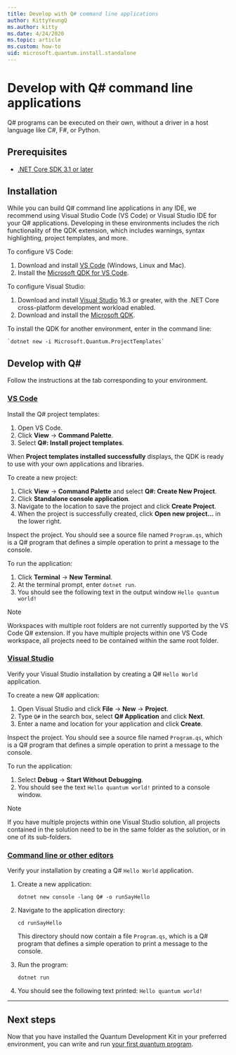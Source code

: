 ```yaml
---
title: Develop with Q# command line applications
author: KittyYeungQ
ms.author: kitty
ms.date: 4/24/2020
ms.topic: article
ms.custom: how-to
uid: microsoft.quantum.install.standalone
---
```


# Develop with Q# command line applications

Q# programs can be executed on their own, without a driver in a host language like C#, F#, or Python.

## Prerequisites

- [.NET Core SDK 3.1 or later](https://www.microsoft.com/net/download)

## Installation

While you can build Q# command line applications in any IDE, we recommend using Visual Studio Code (VS Code) or Visual Studio IDE for your Q# applications. Developing in these environments includes the rich functionality of the QDK extension, which includes warnings, syntax highlighting, project templates, and more.

To configure VS Code:

1. Download and install [VS Code](https://code.visualstudio.com/download) (Windows, Linux and Mac).
2. Install the [Microsoft QDK for VS Code](https://marketplace.visualstudio.com/items?itemName=quantum.quantum-devkit-vscode).

To configure Visual Studio:

1. Download and install [Visual Studio](https://visualstudio.microsoft.com/downloads/) 16.3 or greater, with the .NET Core cross-platform development workload enabled.
2. Download and install the [Microsoft QDK](https://marketplace.visualstudio.com/items?itemName=quantum.DevKit).

To install the QDK for another environment, enter in the command line:

    `dotnet new -i Microsoft.Quantum.ProjectTemplates`

## Develop with Q#

Follow the instructions at the tab corresponding to your environment.

### [VS Code](#tab/tabid-vscode)

Install the Q# project templates:

1. Open VS Code.
2. Click **View** -> **Command Palette**.
3. Select **Q#: Install project templates**.

When **Project templates installed successfully** displays, the QDK is ready to use with your own applications and libraries.

To create a new project:

1. Click **View** -> **Command Palette** and select **Q#: Create New Project**.
2. Click **Standalone console application**.
3. Navigate to the location to save the project and click **Create Project**.
4. When the project is successfully created, click **Open new project...** in the lower right.
        
Inspect the project. You should see a source file named `Program.qs`, which is a Q# program that defines a simple operation to print a message to the console.

To run the application:
1. Click **Terminal** -> **New Terminal**.
2. At the terminal prompt, enter `dotnet run`.
3. You should see the following text in the output window `Hello quantum world!`


> [!NOTE]
> Workspaces with multiple root folders are not currently supported by the VS Code Q# extension. If you have multiple projects within one VS Code workspace, all projects need to be contained within the same root folder.

### [Visual Studio](#tab/tabid-vs)

Verify your Visual Studio installation by creating a Q# `Hello World` application.

To create a new Q# application:
1. Open Visual Studio and click **File** -> **New** -> **Project**.
2. Type `Q#` in the search box, select **Q# Application** and click **Next**.
3. Enter a name and location for your application and click **Create**.


Inspect the project. You should see a source file named `Program.qs`, which is a Q# program that defines a simple operation to print a message to the console.

To run the application:
1. Select **Debug** -> **Start Without Debugging**.
2. You should see the text `Hello quantum world!` printed to a console window.

> [!NOTE]
> If you have multiple projects within one Visual Studio solution, all projects contained in the solution need to be in the same folder as the solution, or in one of its sub-folders.  

### [Command line or other editors](#tab/tabid-cmdline)

Verify your installation by creating a Q# `Hello World` application.

1. Create a new application:
    ```dotnetcli
    dotnet new console -lang Q# -o runSayHello
    ```

2. Navigate to the application directory:
    ```dotnetcli
    cd runSayHello
    ```

    This directory should now contain a file `Program.qs`, which is a Q# program that defines a simple operation to print a message to the console.

3. Run the program:
    ```dotnetcli
    dotnet run
    ```

4. You should see the following text printed: `Hello quantum world!`

***

## Next steps

Now that you have installed the Quantum Development Kit in your preferred environment, you can write and run [your first quantum program](xref:microsoft.quantum.quickstarts.qrng).
